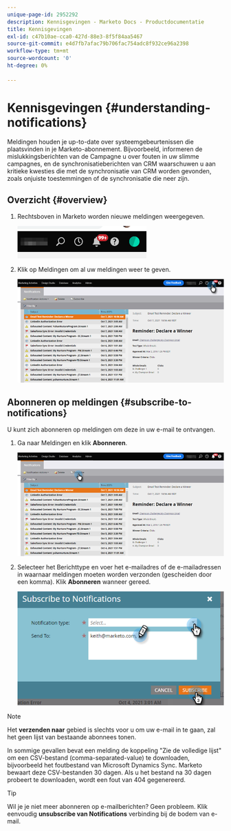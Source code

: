 ```yaml
---
unique-page-id: 2952292
description: Kennisgevingen - Marketo Docs - Productdocumentatie
title: Kennisgevingen
exl-id: c47b10ae-cca0-427d-88e3-8f5f84aa5467
source-git-commit: e4d7fb7afac79b706fac754adc8f932ce96a2398
workflow-type: tm+mt
source-wordcount: '0'
ht-degree: 0%

---
```


# Kennisgevingen {#understanding-notifications}

Meldingen houden je up-to-date over systeemgebeurtenissen die plaatsvinden in je Marketo-abonnement. Bijvoorbeeld, informeren de mislukkingsberichten van de Campagne u over fouten in uw slimme campagnes, en de synchronisatieberichten van CRM waarschuwen u aan kritieke kwesties die met de synchronisatie van CRM worden gevonden, zoals onjuiste toestemmingen of de synchronisatie die neer zijn.

## Overzicht {#overview}

1. Rechtsboven in Marketo worden nieuwe meldingen weergegeven.

   ![](assets/understanding-notifications-1.png)

1. Klik op Meldingen om al uw meldingen weer te geven.

   ![](assets/understanding-notifications-2.png)

## Abonneren op meldingen {#subscribe-to-notifications}

U kunt zich abonneren op meldingen om deze in uw e-mail te ontvangen.

1. Ga naar Meldingen en klik **Abonneren**.

   ![](assets/understanding-notifications-3.png)

1. Selecteer het Berichttype en voer het e-mailadres of de e-mailadressen in waarnaar meldingen moeten worden verzonden (gescheiden door een komma). Klik **Abonneren** wanneer gereed.

   ![](assets/understanding-notifications-4.png)

>[!NOTE]
>
>Het **verzenden naar** gebied is slechts voor u om uw e-mail in te gaan, zal het geen lijst van bestaande abonnees tonen.

In sommige gevallen bevat een melding de koppeling &quot;Zie de volledige lijst&quot; om een CSV-bestand (comma-separated-value) te downloaden, bijvoorbeeld het foutbestand van Microsoft Dynamics Sync. Marketo bewaart deze CSV-bestanden 30 dagen. Als u het bestand na 30 dagen probeert te downloaden, wordt een fout van 404 gegenereerd.

>[!TIP]
>
>Wil je je niet meer abonneren op e-mailberichten? Geen probleem. Klik eenvoudig **unsubscribe van Notifications** verbinding bij de bodem van e-mail.
